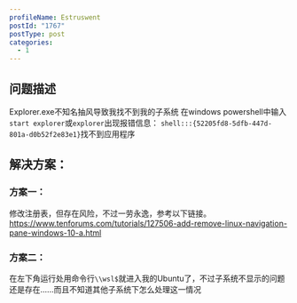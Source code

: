 ```yaml
---
profileName: Estruswent
postId: "1767"
postType: post
categories:
  - 1
---
```

## 问题描述
Explorer.exe不知名抽风导致我找不到我的子系统
在windows powershell中输入`start explorer`或`explorer`出现报错信息：
`shell:::{52205fd8-5dfb-447d-801a-d0b52f2e83e1}`找不到应用程序
## 解决方案：
### 方案一：
修改注册表，但存在风险，不过一劳永逸，参考以下链接。
https://www.tenforums.com/tutorials/127506-add-remove-linux-navigation-pane-windows-10-a.html
### 方案二：
在左下角运行处用命令行`\\wsl$`就进入我的Ubuntu了，不过子系统不显示的问题还是存在......而且不知道其他子系统下怎么处理这一情况